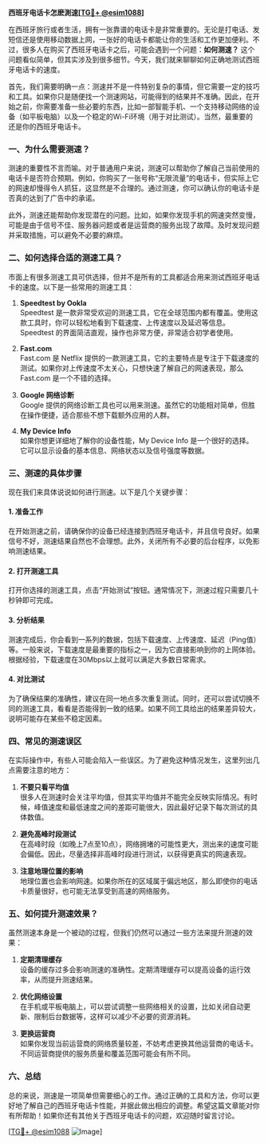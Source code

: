 **西班牙电话卡怎麽測速[[TG💪+ @esim1088](https://t.me/s/esim1088)]**

在西班牙旅行或者生活，拥有一张靠谱的电话卡是非常重要的。无论是打电话、发短信还是使用移动数据上网，一张好的电话卡都能让你的生活和工作更加便利。不过，很多人在购买了西班牙电话卡之后，可能会遇到一个问题：**如何测速？** 这个问题看似简单，但其实涉及到很多细节。今天，我们就来聊聊如何正确地测试西班牙电话卡的速度。

首先，我们需要明确一点：测速并不是一件特别复杂的事情，但它需要一定的技巧和工具。如果你只是随便找一个测速网站，可能得到的结果并不准确。因此，在开始之前，你需要准备一些必要的东西，比如一部智能手机、一个支持移动网络的设备（如平板电脑）以及一个稳定的Wi-Fi环境（用于对比测试）。当然，最重要的还是你的西班牙电话卡。

### **一、为什么需要测速？**

测速的重要性不言而喻。对于普通用户来说，测速可以帮助你了解自己当前使用的电话卡是否符合预期。例如，你购买了一张号称“无限流量”的电话卡，但实际上它的网速却慢得令人抓狂，这显然是不合理的。通过测速，你可以确认你的电话卡是否真的达到了广告中的承诺。

此外，测速还能帮助你发现潜在的问题。比如，如果你发现手机的网速突然变慢，可能是由于信号不佳、服务器问题或者是运营商的服务出现了故障。及时发现问题并采取措施，可以避免不必要的麻烦。

### **二、如何选择合适的测速工具？**

市面上有很多测速工具可供选择，但并不是所有的工具都适合用来测试西班牙电话卡的速度。以下是一些常用的测速工具：

1. **Speedtest by Ookla**  
   Speedtest 是一款非常受欢迎的测速工具，它在全球范围内都有覆盖。使用这款工具时，你可以轻松地看到下载速度、上传速度以及延迟等信息。Speedtest 的界面简洁直观，操作也非常方便，非常适合初学者使用。

2. **Fast.com**  
   Fast.com 是 Netflix 提供的一款测速工具，它的主要特点是专注于下载速度的测试。如果你对上传速度不太关心，只想快速了解自己的网速表现，那么 Fast.com 是一个不错的选择。

3. **Google 网络诊断**  
   Google 提供的网络诊断工具也可以用来测速。虽然它的功能相对简单，但胜在操作便捷，适合那些不想下载额外应用的人群。

4. **My Device Info**  
   如果你想更详细地了解你的设备性能，My Device Info 是一个很好的选择。它可以显示设备的基本信息、网络状态以及信号强度等数据。

### **三、测速的具体步骤**

现在我们来具体说说如何进行测速。以下是几个关键步骤：

#### **1. 准备工作**
在开始测速之前，请确保你的设备已经连接到西班牙电话卡，并且信号良好。如果信号不好，测速结果自然也不会理想。此外，关闭所有不必要的后台程序，以免影响测速结果。

#### **2. 打开测速工具**
打开你选择的测速工具，点击“开始测试”按钮。通常情况下，测速过程只需要几十秒钟即可完成。

#### **3. 分析结果**
测速完成后，你会看到一系列的数据，包括下载速度、上传速度、延迟（Ping值）等。一般来说，下载速度是最重要的指标之一，因为它直接影响到你的上网体验。根据经验，下载速度在30Mbps以上就可以满足大多数日常需求。

#### **4. 对比测试**
为了确保结果的准确性，建议在同一地点多次重复测试。同时，还可以尝试切换不同的测速工具，看看是否能得到一致的结果。如果不同工具给出的结果差异较大，说明可能存在某些不稳定因素。

### **四、常见的测速误区**

在实际操作中，有些人可能会陷入一些误区。为了避免这种情况发生，这里列出几点需要注意的地方：

1. **不要只看平均值**  
   很多人在测速时会关注平均值，但其实平均值并不能完全反映实际情况。有时候，峰值速度和最低速度之间的差距可能很大，因此最好记录下每次测试的具体数值。

2. **避免高峰时段测试**  
   在高峰时段（如晚上7点至10点），网络拥堵的可能性更大，测出来的速度可能会偏低。因此，尽量选择非高峰时段进行测试，以获得更真实的网速表现。

3. **注意地理位置的影响**  
   地理位置也会影响网速。如果你所在的区域属于偏远地区，那么即使你的电话卡质量很好，也可能无法享受到高速的网络服务。

### **五、如何提升测速效果？**

虽然测速本身是一个被动的过程，但我们仍然可以通过一些方法来提升测速的效果：

1. **定期清理缓存**  
   设备的缓存过多会影响测速的准确性。定期清理缓存可以提高设备的运行效率，从而提升测速结果。

2. **优化网络设置**  
   在手机或平板电脑上，可以尝试调整一些网络相关的设置，比如关闭自动更新、限制后台数据等，这样可以减少不必要的资源消耗。

3. **更换运营商**  
   如果你发现当前运营商的网络质量较差，不妨考虑更换其他运营商的电话卡。不同运营商提供的服务质量和覆盖范围可能会有所不同。

### **六、总结**

总的来说，测速是一项简单但需要细心的工作。通过正确的工具和方法，你可以更好地了解自己的西班牙电话卡性能，并据此做出相应的调整。希望这篇文章能对你有所帮助！如果你还有其他关于西班牙电话卡的问题，欢迎随时留言讨论。

[[TG💪+ @esim1088](https://t.me/s/esim1088) ![Image](https://i.postimg.cc/4NQfJmqS/Snipaste-2025-05-13-00-14-12.png)]